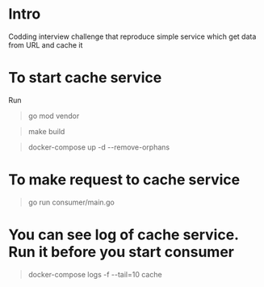 # Intro
Codding interview challenge that reproduce simple service which get data from URL and cache it

# To start cache service
Run
> go mod vendor


> make build


> docker-compose up -d --remove-orphans

# To make request to cache service
> go run consumer/main.go

# You can see log of cache service. Run it before you start consumer
> docker-compose logs -f --tail=10 cache
